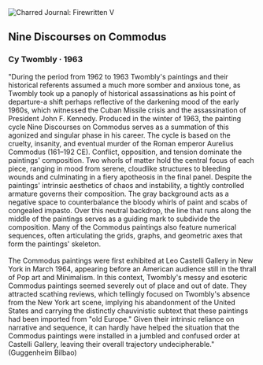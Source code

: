 <div class="artwork-of-the-day">
  <div class="container">
    <div class="img-wrapper">
      <img
        src="https://uploads5.wikiart.org/images/cy-twombly/nine-discourses-on-commodus-1963.jpg!Large.jpg"
        alt="Charred Journal: Firewritten V" />
    </div>
    <div class="artwork-detail">
      <div class="artwork-origin"> 
        <h2 class="artwork-name">Nine Discourses on Commodus</h2>
        <h3 class="artist">
          Cy Twombly
                    ·  1963
        </h3>
      </div>
      <p class="description">
        <span class="artwork-description-text ng-binding" ng-bind-html="viewModel.ArtworkOfTheDay.Description | unsafe">"During the period from 1962 to 1963 Twombly's paintings and their historical referents assumed a much more somber and anxious tone, as Twombly took up a panoply of historical assassinations as his point of departure-a shift perhaps reflective of the darkening mood of the early 1960s, which witnessed the Cuban Missile crisis and the assassination of President John F. Kennedy. Produced in the winter of 1963, the painting cycle Nine Discourses on Commodus serves as a summation of this agonized and singular phase in his career. The cycle is based on the cruelty, insanity, and eventual murder of the Roman emperor Aurelius Commodus (161–192 CE). Conflict, opposition, and tension dominate the paintings' composition. Two whorls of matter hold the central focus of each piece, ranging in mood from serene, cloudlike structures to bleeding wounds and culminating in a fiery apotheosis in the final panel. Despite the paintings' intrinsic aesthetics of chaos and instability, a tightly controlled armature governs their composition. The gray background acts as a negative space to counterbalance the bloody whirls of paint and scabs of congealed impasto. Over this neutral backdrop, the line that runs along the middle of the paintings serves as a guiding mark to subdivide the composition. Many of the Commodus paintings also feature numerical sequences, often articulating the grids, graphs, and geometric axes that form the paintings' skeleton.
<br>
<br>The Commodus paintings were first exhibited at Leo Castelli Gallery in New York in March 1964, appearing before an American audience still in the thrall of Pop art and Minimalism. In this context, Twombly's messy and esoteric Commodus paintings seemed severely out of place and out of date. They attracted scathing reviews, which tellingly focused on Twombly's absence from the New York art scene, implying his abandonment of the United States and carrying the distinctly chauvinistic subtext that these paintings had been imported from "old Europe." Given their intrinsic reliance on narrative and sequence, it can hardly have helped the situation that the Commodus paintings were installed in a jumbled and confused order at Castelli Gallery, leaving their overall trajectory undecipherable." (Guggenheim Bilbao)</span>
                        <div class="text-shadow-container" ng-show="showShadow" style=""></div>
      </p>
    </div>
  </div>

</div>
